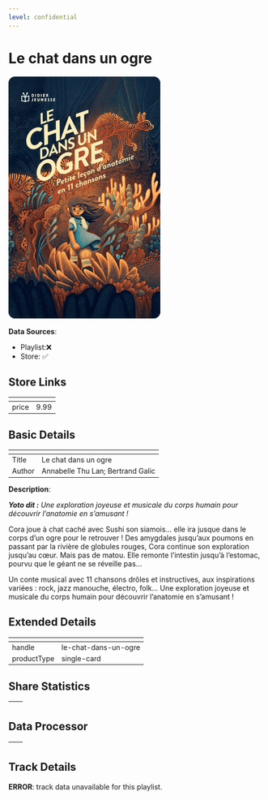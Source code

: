 ```yaml
---
level: confidential
---
```

# Le chat dans un ogre

![card_[dnpES].png](../../img/cards/card_[dnpES].png)

**Data Sources**: 

- Playlist:❌
- Store: ✅


## Store Links

| <!-- --> | <!-- --> |
| - | - |
| price | 9.99 |


## Basic Details

| <!-- --> | <!-- --> |
| - | - |
| Title | Le chat dans un ogre |
| Author | Annabelle Thu Lan; Bertrand Galic |

**Description**:

_**Yoto dit :** Une exploration joyeuse et musicale du corps humain pour découvrir l’anatomie en s’amusant !_

Cora joue à chat caché avec Sushi son siamois… elle ira jusque dans le corps d’un ogre pour le retrouver ! Des amygdales jusqu’aux poumons en passant par la rivière de globules rouges, Cora continue son exploration jusqu’au cœur. Mais pas de matou. Elle remonte l’intestin jusqu’à l’estomac, pourvu que le géant ne se réveille pas…

Un conte musical avec 11 chansons drôles et instructives, aux inspirations variées : rock, jazz manouche, électro, folk… Une exploration joyeuse et musicale du corps humain pour découvrir l’anatomie en s’amusant !


## Extended Details

| <!-- --> | <!-- --> |
| - | - |
| handle | le-chat-dans-un-ogre |
| productType | single-card |


## Share Statistics

| <!-- --> | <!-- --> |
| - | - |


## Data Processor

| <!-- --> | <!-- --> |
| - | - |


## Track Details

**ERROR**: track data unavailable for this playlist.

